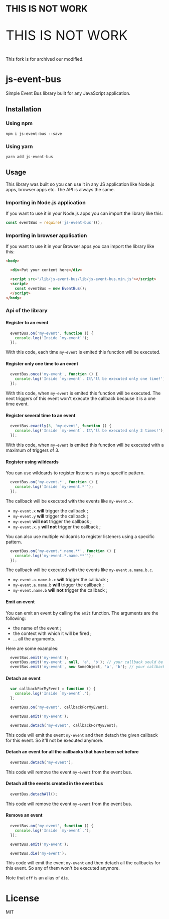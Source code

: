 
# THIS IS NOT WORK

<p style="font-size:42px">THIS IS NOT WORK</p>

This fork is for archived our modified.

# js-event-bus
Simple Event Bus library built for any JavaScript application.

## Installation

### Using npm
```
npm i js-event-bus --save
```

### Using yarn
```
yarn add js-event-bus
```

## Usage
This library was built so you can use it in any JS application like Node.js apps, browser apps etc. The API is always the same.

### Importing in Node.js application
If you want to use it in your Node.js apps you can import the library like this:

```js
const eventBus = require('js-event-bus')();
```

### Importing in browser application
If you want to use it in your Browser apps you can import the library like this:

```html
<body>

  <div>Put your content here</div>

  <script src="/lib/js-event-bus/lib/js-event-bus.min.js"></script>
  <script>
    const eventBus = new EventBus();
  </script>
</body>
```

### Api of the library

#### Register to an event
```js
  eventBus.on('my-event', function () {
    console.log('Inside `my-event`');
  });
```
With this code, each time `my-event` is emited this function will be executed.

#### Register only one time to an event
```js
  eventBus.once('my-event', function () {
    console.log('Inside `my-event`. It\'ll be executed only one time!');
  });
```
With this code, when `my-event` is emited this function will be executed. The next triggers of this event won't execute the callback because it is a one time event.

#### Register several time to an event
```js
  eventBus.exactly(3, 'my-event', function () {
    console.log('Inside `my-event`. It\'ll be executed only 3 times!');
  });
```
With this code, when `my-event` is emited this function will be executed with a maximum of triggers of 3.

#### Register using wildcards
You can use wildcards to register listeners using a specific pattern.

```js
  eventBus.on('my-event.*', function () {
    console.log('Inside `my-event.*`');
  });
```
The callback will be executed with the events like `my-event.x`.

* `my-event.x` **will** trigger the callback ;
* `my-event.y` **will** trigger the callback ;
* `my-event` **will not** trigger the callback ;
* `my-event.x.y` **will not** trigger the callback ;

You can also use multiple wildcards to register listeners using a specific pattern.

```js
  eventBus.on('my-event.*.name.**', function () {
    console.log('my-event.*.name.**`');
  });
```
The callback will be executed with the events like `my-event.a.name.b.c`.

* `my-event.a.name.b.c` **will** trigger the callback ;
* `my-event.a.name.b` **will** trigger the callback ;
* `my-event.name.b` **will not** trigger the callback ;


#### Emit an event
You can emit an event by calling the `emit` function. The arguments are the following:

- the name of the event ;
- the context with which it will be fired ;
- ... all the arguments.

Here are some examples:

```js
  eventBus.emit('my-event');
  eventBus.emit('my-event', null, 'a', 'b'); // your callback sould be function (a, b) { ... }
  eventBus.emit('my-event', new SomeObject, 'a', 'b'); // your callback sould be function (a, b) { ... } and `this` will be set to the context of `SomeObject`
```

#### Detach an event
```js
  var callbackForMyEvent = function () {
    console.log('Inside `my-event`.');
  };

  eventBus.on('my-event', callbackForMyEvent);

  eventBus.emit('my-event');

  eventBus.detach('my-event', callbackForMyEvent);
```
This code will emit the event `my-event` and then detach the given callback for this event. So it'll not be executed anymore.

#### Detach an event for all the callbacks that have been set before
```js
  eventBus.detach('my-event');
```
This code will remove the event `my-event` from the event bus.

#### Detach all the events  created in the event bus
```js
  eventBus.detachAll();
```
This code will remove the event `my-event` from the event bus.

#### Remove an event
```js
  eventBus.on('my-event', function () {
    console.log('Inside `my-event`.');
  });

  eventBus.emit('my-event');

  eventBus.die('my-event');
```
This code will emit the event `my-event` and then detach all the callbacks for this event. So any of them won't be executed anymore.

Note that `off` is an alias of `die`.

# License
MIT
